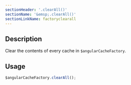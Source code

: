 ```yaml
---
sectionHeader: '.clearAll()'
sectionName: '&emsp;.clearAll()'
sectionLinkName: factoryclearall
---
```

## Description
Clear the contents of every cache in `$angularCacheFactory`.

## Usage

```javascript
$angularCacheFactory.clearAll();
```